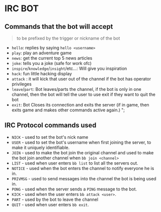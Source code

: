 # IRC BOT

## Commands that the bot will accept 
> to be prefixed by the trigger or nickname of the bot
- `hello`: replies by saying `hello <username>`
- `play`: play an adventure game
- `news`: get the current top 5 news articles
- `joke`: tells you a joke (safe for work ofc)
- `inspire`/`knowledge`/`insight`/etc...: Will give you inspiration
- `hack`: fun little hacking display
- `attack` <username>: it will kick that user out of the channel if the bot has operator privileges
- `leave`/`part`: Bot leaves/parts the channel, if the bot is only in one channel, then the bot will tell the user to use exit if they want to quit the bot
- `exit`: Bot Closes its connection and exits the server (if in game, then exits game and makes other commands active again.) ";

## IRC Protocol commands used
-  `NICK` - used to set the bot's nick name
-  `USER` - used to set the bot's username when first joining the server, to make it uniquely identifiable.
-  `JOIN` - used to make the bot join the original channel and used to make the bot join another channel when `bb join <channel>`
-  `LIST` - used when user enters `bb list` to list all the servers out.
-  `NOTICE` - used when the bot enters the channel to notify everyone he is in.
-  `PRIVMSG` - used to send messages into the channel the bot is being used in.
-  `PONG` - used when the server sends a `PING` message to the bot.
-  `KICK` - used when the user enters `bb attack <user>`.
-  `PART` - used by the bot to leave the channel
-  `QUIT` - used when user enters `bb exit`.